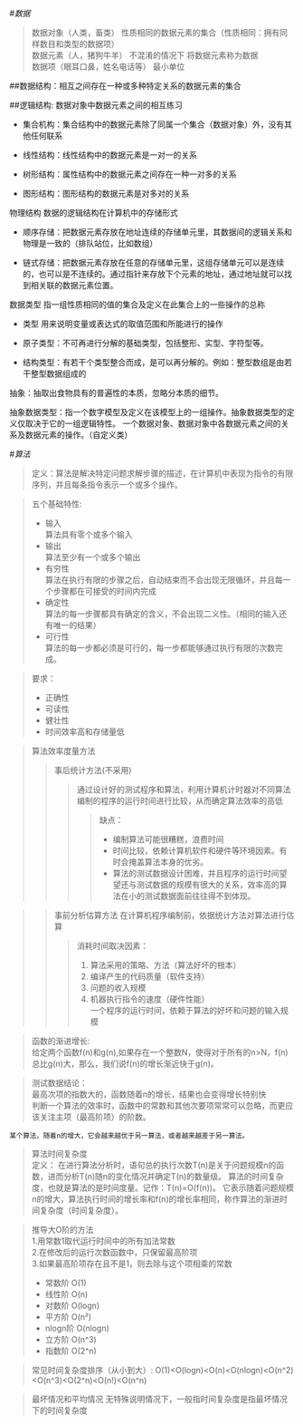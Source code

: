 #*数据*

> 数据对象（人类，畜类）  性质相同的数据元素的集合（性质相同：拥有同样数目和类型的数据项）  
> 数据元素（人，猪狗牛羊）    不混淆的情况下  将数据元素称为数据  
> 数据项（眼耳口鼻，姓名电话等）  最小单位

##数据结构：相互之间存在一种或多种特定关系的数据元素的集合

##逻辑结构:    数据对象中数据元素之间的相互练习
- 集合机构：集合结构中的数据元素除了同属一个集合（数据对象）外，没有其他任何联系

- 线性结构：线性结构中的数据元素是一对一的关系

- 树形结构：属性结构中的数据元素之间存在一种一对多的关系

- 图形结构：图形结构的数据元素是对多对的关系

物理结构    数据的逻辑结构在计算机中的存储形式

* 顺序存储：把数据元素存放在地址连续的存储单元里，其数据间的逻辑关系和物理是一致的（排队站位，比如数组）

* 链式存储：把数据元素存放在任意的存储单元里，这组存储单元可以是连续的，也可以是不连续的。通过指针来存放下个元素的地址，通过地址就可以找到相关联的数据元素位置。


数据类型    指一组性质相同的值的集合及定义在此集合上的一些操作的总称

* 类型    用来说明变量或表达式的取值范围和所能进行的操作

* 原子类型：不可再进行分解的基础类型，包括整形、实型、字符型等。

* 结构类型：有若干个类型整合而成，是可以再分解的。例如：整型数组是由若干整型数据组成的

抽象：抽取出食物具有的普遍性的本质，忽略分本质的细节。

抽象数据类型：指一个数字模型及定义在该模型上的一组操作。抽象数据类型的定义仅取决于它的一组逻辑特性。
一个数据对象、数据对象中各数据元素之间的关系及数据元素的操作。（自定义类）




#*算法*
> 定义：算法是解决特定问题求解步骤的描述，在计算机中表现为指令的有限序列，并且每条指令表示一个或多个操作。

>五个基础特性:  
>* 输入  
  算法具有零个或多个输入  
>* 输出  
    算法至少有一个或多个输出  
>* 有穷性  
    算法在执行有限的步骤之后，自动结束而不会出现无限循环，并且每一个步骤都在可接受的时间内完成  
>* 确定性  
    算法的每一步骤都具有确定的含义，不会出现二义性。（相同的输入还有唯一的结果）  
>* 可行性  
    算法的每一步都必须是可行的，每一步都能够通过执行有限的次数完成。  

>要求：  
>* 正确性  
>* 可读性  
>* 健壮性  
>* 时间效率高和存储量低  

>算法效率度量方法  
>>事后统计方法(不采用)    
>>>通过设计好的测试程序和算法，利用计算机计时器对不同算法编制的程序的运行时间进行比较，从而确定算法效率的高低  
>>>>缺点：  
>>>>* 编制算法可能很糟糕，浪费时间
>>>>* 时间比较，依赖计算机软件和硬件等环境因素。有时会掩盖算法本身的优劣。
>>>>* 算法的测试数据设计困难，并且程序的运行时间望望还与测试数据的规模有很大的关系，效率高的算法在小的测试数据面前往往得不到体现。

>>事前分析估算方法    在计算机程序编制前，依据统计方法对算法进行估算
>>>消耗时间取决因素：
>>>1. 算法采用的策略、方法（算法好坏的根本）
>>>2. 编译产生的代码质量（软件支持）
>>>3. 问题的收入规模
>>>4. 机器执行指令的速度（硬件性能）  
一个程序的运行时间，依赖于算法的好坏和问题的输入规模

>函数的渐进增长:  
> 给定两个函数f(n)和g(n),如果存在一个整数N，使得对于所有的n>N，f(n)总比g(n)大，那么，我们说f(n)的增长渐近快于g(n)。

>测试数据结论：  
>最高次项的指数大的，函数随着n的增长，结果也会变得增长特别快  
>判断一个算法的效率时，函数中的常数和其他次要项常常可以忽略，而更应该关注主项（最高阶项）的阶数。

    某个算法，随着n的增大，它会越来越优于另一算法，或者越来越差于另一算法。

        
>算法时间复杂度  
    定义：
        在进行算法分析时，语句总的执行次数T(n)是关于问题规模n的函数，进而分析T(n)随n的变化情况并确定T(n)的数量级。
    算法的时间复杂度，也就是算法的是时间度量。记作：T(n)=O(f(n))。
        它表示随着问题规模n的增大，算法执行时间的增长率和f(n)的增长率相同，称作算法的渐进时间复杂度（时间复杂度）。

>推导大O阶的方法  
>1.用常数1取代运行时间中的所有加法常数  
>2.在修改后的运行次数函数中，只保留最高阶项  
>3.如果最高阶项存在且不是1，则去除与这个项相乘的常数
>* 常数阶  O(1)
>* 线性阶  O(n)
>* 对数阶  O(logn)
>* 平方阶  O(n²)
>* nlogn阶 O(nlogn)
>* 立方阶  O(n^3)
>* 指数阶  O(2^n)

>常见时间复杂度排序（从小到大）:
    O(1)<O(logn)<O(n)<O(nlogn)<O(n^2)<O(n^3)<O(2^n)<O(n!)<O(n^n)
        
>最坏情况和平均情况
    无特殊说明情况下，一般指时间复杂度是指最坏情况下的时间复杂度



